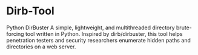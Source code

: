 # Dirb-Tool
Python DirBuster  A simple, lightweight, and multithreaded directory brute-forcing tool written in Python. Inspired by dirb/dirbuster, this tool helps penetration testers and security researchers enumerate hidden paths and directories on a web server.

